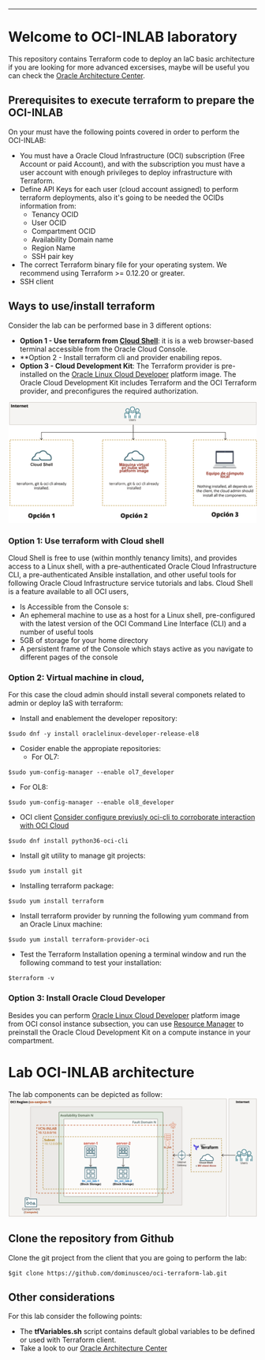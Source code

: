 ---
# Welcome to OCI-INLAB laboratory 
This repository contains Terraform code to deploy an IaC basic architecture
if you are looking for more advanced excersises, maybe will be useful you
can check the [Oracle Architecture Center](https://docs.oracle.com/solutions/?q=terraform&cType=reference-architectures&sort=date-desc&lang=en).

## Prerequisites to execute terraform to prepare the OCI-INLAB
On your must have the following points covered in order to perform the OCI-INLAB:
* You must have a Oracle Cloud Infrastructure (OCI) subscription (Free Account or paid Account), and with the subscription you must have a user account with enough privileges to deploy infrastructure with Terraform.
* Define API Keys for each user (cloud account assigned) to perform terraform deployments, also it's going to be needed the OCIDs information from:
  - Tenancy OCID
  - User OCID
  - Compartment OCID
  - Availability Domain name
  - Region Name
  - SSH pair key   
* The correct Terraform binary file for your operating system. We recommend using Terraform >= 0.12.20 or greater.
* SSH client
	
## Ways to use/install terraform
Consider the lab can be performed base in 3 different options:
* **Option 1 - Use terraform from [Cloud Shell](https://docs.oracle.com/en-us/iaas/Content/API/Concepts/cloudshellintro.htm)**: it is is a web browser-based terminal accessible from the Oracle Cloud Console. 
* **Option 2 - Install terraform cli and provider enabiling repos.
* **Option 3 - Cloud Development Kit**: The Terraform provider is pre-installed on the [Oracle Linux Cloud Developer](https://docs.oracle.com/en-us/iaas/oracle-linux/developer/index.htm) platform image. The Oracle Cloud Development Kit includes Terraform and the OCI Terraform provider, and preconfigures the required authorization.

![Image title](img/option-install.png)

### Option 1: Use terraform with Cloud shell 
Cloud Shell is free to use (within monthly tenancy limits), and provides access to a Linux shell, with a pre-authenticated Oracle Cloud Infrastructure CLI, a pre-authenticated Ansible installation, and other useful tools for following Oracle Cloud Infrastructure service tutorials and labs. Cloud Shell is a feature available to all OCI users, 
- Is Accessible from the Console s:
- An ephemeral machine to use as a host for a Linux shell, pre-configured with the latest version of the OCI Command Line Interface (CLI) and a number of useful tools
- 5GB of storage for your home directory
- A persistent frame of the Console which stays active as you navigate to different pages of the console

### Option 2: Virtual machine in cloud, 
For this case the cloud admin should install several componets related to admin or deploy IaS with terraform:

* Install and enablement the developer repository:
```
$sudo dnf -y install oraclelinux-developer-release-el8
```

* Cosider enable the appropiate repositories:
  - For OL7:
``` 
$sudo yum-config-manager --enable ol7_developer
```
  - For OL8:
```
$sudo yum-config-manager --enable ol8_developer
```
* OCI client [Consider configure previusly oci-cli to corroborate interaction with OCI Cloud](https://docs.oracle.com/en-us/iaas/Content/API/Concepts/cliconcepts.htm)
```
$sudo dnf install python36-oci-cli
```

* Install git utility to manage git projects:
```
$sudo yum install git
```
* Installing terraform package:
```
$sudo yum install terraform
```
* Install terraform provider by running the following yum command from an Oracle Linux machine:
```
$sudo yum install terraform-provider-oci
```	
* Test the Terraform Installation opening a terminal window and run the following command to test your installation:
```
$terraform -v
```

### Option 3: Install Oracle Cloud Developer
Besides you can perform [Oracle Linux Cloud Developer](https://docs.oracle.com/en-us/iaas/oracle-linux/developer/index.htm) platform image from OCI consol instance subsection, you can use [Resource Manager](https://docs.oracle.com/en-us/iaas/Content/ResourceManager/Tasks/devtools.htm) to preinstall the Oracle Cloud Development Kit on a compute instance in your compartment. 

# Lab OCI-INLAB architecture
The lab components can be depicted as follow:
![Image title](img/OCI-INLAB.png)

## Clone the repository from Github
Clone the git project from the client that you are going to perform the lab:
```
$git clone https://github.com/dominusceo/oci-terraform-lab.git
```
## Other considerations
For this lab consider the following points:
- The **tfVariables.sh** script contains default global variables to be defined or used with Terraform client.
- Take a look to our [Oracle Architecture Center](https://docs.oracle.com/solutions/?q=terraform&cType=reference-architectures&sort=date-desc&lang=en)
